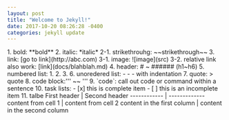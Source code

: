 ```yaml
---
layout: post
title: "Welcome to Jekyll!"
date: 2017-10-20 08:26:28 -0400
categories: jekyll update
---
```


<markdown notes>
1. bold: **bold**
2. italic: *italic*
2-1. strikethrouhg: ~~strikethrough~~
3. link: [go to link](http://abc.com)
3-1. image: ![image](src)
3-2. relative link also work: [link](docs/blahblah.md)
4. header: # ~ ###### (h1~h6)
5. numbered list: 1. 2. 3.
6. unoredered list: - - - with indentation
7. quote: > quote
8. code block:''' ~~ '''
9. `code`: call out code or command within a sentence 
10. task lists:
- [x] this is complete item
- [ ] this is an incomplete item
11. talbe
First header | Second header
------------ | -------------
content from cell 1 | content from cell 2
content in the first column | content in the second column

